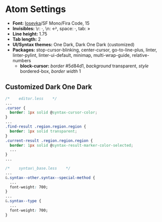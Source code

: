 # Atom Settings
- **Font:** [Iosevka](https://github.com/be5invis/Iosevka)/SF Mono/Fira Code, 15
- **Invisibles:** \r: ·, \n: ↩, space: ·, tab: »
- **Line height:** 1.75
- **Tab length:** 2
- **UI/Syntax themes:** One Dark, Dark One Dark (customized)
- **Packages:** stop-cursor-blinking, center-cursor, go-to-line-plus, linter, linter-pylint, linter-ui-default, minimap, multi-wrap-guide, relative-numbers
  - **block-cursor:** _border_ #5d84d1, _background_ transparent, _style_ bordered-box, _border width_ 1

## Customized Dark One Dark
```css
/*    editor.less    */
...
.cursor {
  border: 1px solid @syntax-cursor-color;
}
...
.find-result .region.region.region {
  border: 1px solid transparent;
}
.current-result .region.region.region {
  border: 1px solid @syntax-result-marker-color-selected;
  ...
}
...

/*    syntax\_base.less    */
...
&.syntax--other.syntax--special-method {
  ...
  font-weight: 700;
}
...
&.syntax--type {
  ...
  font-weight: 700;
}
```
